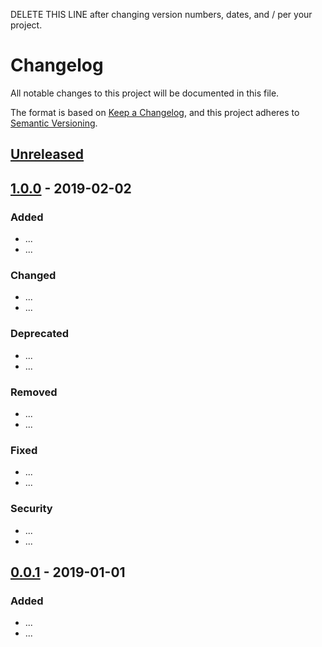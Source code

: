 DELETE THIS LINE after changing version numbers, dates, and <USER>/<REPO> per your project.

# Changelog
All notable changes to this project will be documented in this file.

The format is based on [Keep a Changelog](https://keepachangelog.com/en/1.0.0/),
and this project adheres to [Semantic Versioning](https://semver.org/spec/v2.0.0.html).

## [Unreleased]

## [1.0.0] - 2019-02-02
### Added
- ...
- ...

### Changed
- ...
- ...

### Deprecated
- ...
- ...

### Removed
- ...
- ...

### Fixed
- ...
- ...

### Security
- ...
- ...

## [0.0.1] - 2019-01-01
### Added
- ...
- ...

[Unreleased]: https://github.com/<USER>/<REPO>/compare/v1.0.0...HEAD
[1.0.0]: https://github.com/<USER>/<REPO>/compare/v0.0.1...v1.0.0
[0.0.1]: https://github.com/<USER>/<REPO>/releases/tag/v0.0.1
